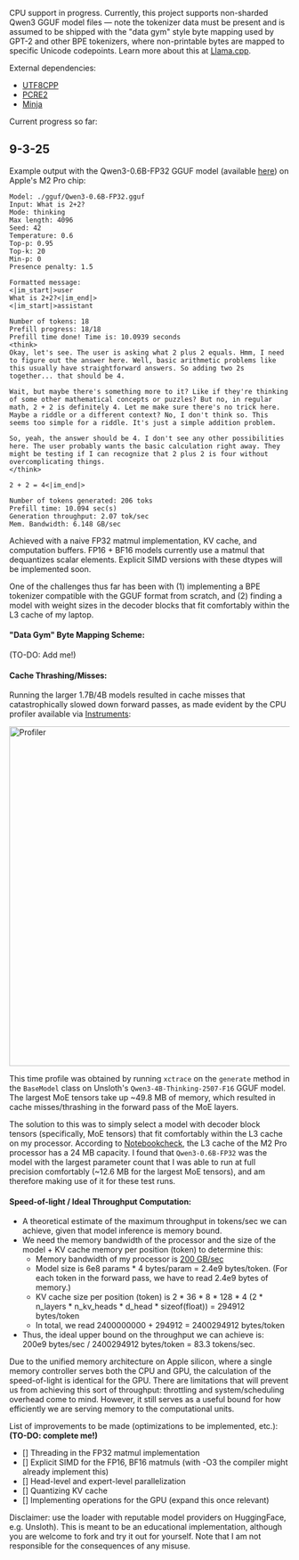 CPU support in progress. Currently, this project supports non-sharded Qwen3 GGUF model files — note the tokenizer data must be present and is assumed to be shipped with the "data gym" style byte mapping used by GPT-2 and other BPE tokenizers, where non-printable bytes are mapped to specific Unicode codepoints. Learn more about this at [Llama.cpp](https://github.com/ggml-org/llama.cpp/blob/master/README.md).

External dependencies:
- [UTF8CPP](https://github.com/nemtrif/utfcpp)
- [PCRE2](https://github.com/PCRE2Project/pcre2)
- [Minja](https://github.com/google/minja)

Current progress so far:

## 9-3-25

Example output with the Qwen3-0.6B-FP32 GGUF model (available [here](https://huggingface.co/huggit0000/Qwen3-0.6B-GGUF-FP32)) on Apple's M2 Pro chip:

```
Model: ./gguf/Qwen3-0.6B-FP32.gguf
Input: What is 2+2?
Mode: thinking
Max length: 4096
Seed: 42
Temperature: 0.6
Top-p: 0.95
Top-k: 20
Min-p: 0
Presence penalty: 1.5

Formatted message:
<|im_start|>user
What is 2+2?<|im_end|>
<|im_start|>assistant

Number of tokens: 18
Prefill progress: 18/18
Prefill time done! Time is: 10.0939 seconds
<think>
Okay, let's see. The user is asking what 2 plus 2 equals. Hmm, I need to figure out the answer here. Well, basic arithmetic problems like this usually have straightforward answers. So adding two 2s together... that should be 4.

Wait, but maybe there's something more to it? Like if they're thinking of some other mathematical concepts or puzzles? But no, in regular math, 2 + 2 is definitely 4. Let me make sure there's no trick here. Maybe a riddle or a different context? No, I don't think so. This seems too simple for a riddle. It's just a simple addition problem. 

So, yeah, the answer should be 4. I don't see any other possibilities here. The user probably wants the basic calculation right away. They might be testing if I can recognize that 2 plus 2 is four without overcomplicating things.
</think>

2 + 2 = 4<|im_end|>

Number of tokens generated: 206 toks
Prefill time: 10.094 sec(s)
Generation throughput: 2.07 tok/sec
Mem. Bandwidth: 6.148 GB/sec
```

Achieved with a naive FP32 matmul implementation, KV cache, and computation buffers. FP16 + BF16 models currently use a matmul that dequantizes scalar elements. Explicit SIMD versions with these dtypes will be implemented soon.

One of the challenges thus far has been with (1) implementing a BPE tokenizer compatible with the GGUF format from scratch, and (2) finding a model with weight sizes in the decoder blocks that fit comfortably within the L3 cache of my laptop.

#### "Data Gym" Byte Mapping Scheme:

(TO-DO: Add me!)

#### Cache Thrashing/Misses:
Running the larger 1.7B/4B models resulted in cache misses that catastrophically slowed down forward passes, as made evident by the CPU profiler available via [Instruments](https://developer.apple.com/tutorials/instruments):

<img width="1297" height="610" alt="Profiler" src="https://github.com/user-attachments/assets/5db10fc2-922a-4afc-8758-4d6294a5632f" />

This time profile was obtained by running `xctrace` on the `generate` method in the `BaseModel` class on Unsloth's `Qwen3-4B-Thinking-2507-F16` GGUF model. The largest MoE tensors take up ~49.8 MB of memory, which resulted in cache misses/thrashing in the forward pass of the MoE layers.

The solution to this was to simply select a model with decoder block tensors (specifically, MoE tensors) that fit comfortably within the L3 cache on my processor. According to [Notebookcheck](https://www.notebookcheck.net/Apple-M2-Pro-Processor-Benchmarks-and-Specs.682450.0.html), the L3 cache of the M2 Pro processor has a 24 MB capacity. I found that `Qwen3-0.6B-FP32` was the model with the largest parameter count that I was able to run at full precision comfortably (~12.6 MB for the largest MoE tensors), and am therefore making use of it for these test runs.

#### Speed-of-light / Ideal Throughput Computation:
- A theoretical estimate of the maximum throughput in tokens/sec we can achieve, given that model inference is memory bound.
- We need the memory bandwidth of the processor and the size of the model + KV cache memory per position (token) to determine this:
  - Memory bandwidth of my processor is [200 GB/sec](https://www.notebookcheck.net/Apple-M2-Pro-Processor-Benchmarks-and-Specs.682450.0.html)
  - Model size is 6e8 params * 4 bytes/param = 2.4e9 bytes/token. (For each token in the forward pass, we have to read 2.4e9 bytes of memory.)
  - KV cache size per position (token) is 2 * 36 * 8 * 128 * 4 (2 * n_layers * n_kv_heads * d_head * sizeof(float)) = 294912 bytes/token
  - In total, we read 2400000000 + 294912 = 2400294912 bytes/token
- Thus, the ideal upper bound on the throughput we can achieve is: 200e9 bytes/sec / 2400294912 bytes/token = 83.3 tokens/sec.

Due to the unified memory architecture on Apple silicon, where a single memory controller serves both the CPU and GPU, the calculation of the speed-of-light is identical for the GPU. There are limitations that will prevent us from achieving this sort of throughput: throttling and system/scheduling overhead come to mind. However, it still serves as a useful bound for how efficiently we are serving memory to the computational units.

List of improvements to be made (optimizations to be implemented, etc.): **(TO-DO: complete me!)**
- [] Threading in the FP32 matmul implementation
- [] Explicit SIMD for the FP16, BF16 matmuls (with -O3 the compiler might already implement this)
- [] Head-level and expert-level parallelization
- [] Quantizing KV cache
- [] Implementing operations for the GPU (expand this once relevant)

Disclaimer: use the loader with reputable model providers on HuggingFace, e.g. Unsloth). This is meant to be an educational implementation, although you are welcome to fork and try it out for yourself. Note that I am not responsible for the consequences of any misuse.
